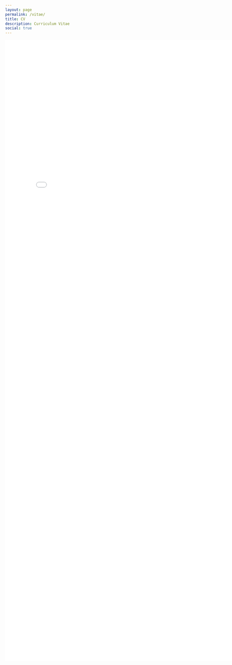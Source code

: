 ```yaml
---
layout: page
permalink: /vitae/
title: CV
description: Curriculum Vitae
social: true
---
```


<!-- ![CV](assets/pdf/Academic_Curriculum_Vitae_Nov_2020.pdf) -->

<embed src="../assets/pdf/Academic_Curriculum_Vitae_Nov_2020.pdf" type="application/pdf" width="800" height="2000">
